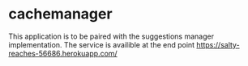 # cachemanager

This application is to be paired with the suggestions manager implementation. 
The service is availible at the end point 
https://salty-reaches-56686.herokuapp.com/